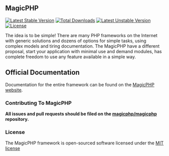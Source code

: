 ## MagicPHP

[![Latest Stable Version](https://poser.pugx.org/magicphp/framework/v/stable.svg)](https://packagist.org/packages/magicphp/framework) 
[![Total Downloads](https://poser.pugx.org/magicphp/framework/downloads.svg)](https://packagist.org/packages/magicphp/framework) 
[![Latest Unstable Version](https://poser.pugx.org/magicphp/framework/v/unstable.svg)](https://packagist.org/packages/magicphp/framework) 
[![License](https://poser.pugx.org/magicphp/framework/license.svg)](https://packagist.org/packages/magicphp/framework)

The idea is to be simple! There are many PHP frameworks on the Internet with generic solutions and dozens of options for simple tasks, using complex models and tiring documentation. The MagicPHP have a different proposal, start your application with minimal use and demand modules, has complete freedom to use any feature available in a simple way.

## Official Documentation

Documentation for the entire framework can be found on the [MagicPHP website](http://magicphp.org/).

### Contributing To MagicPHP

**All issues and pull requests should be filed on the [magicphp/magicphp](https://github.com/magicphp/magicphp) repository.**

### License

The MagicPHP framework is open-sourced software licensed under the [MIT license](http://opensource.org/licenses/MIT)
